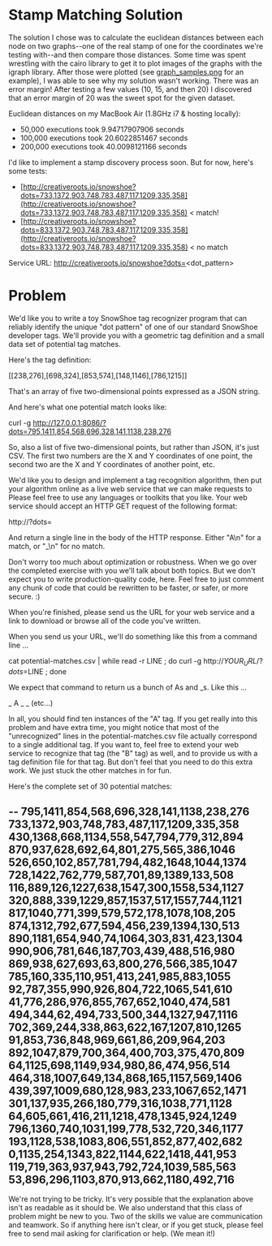 Stamp Matching Solution
========

The solution I chose was to calculate the euclidean distances between each node on two graphs--one of the real stamp of one for the coordinates we're testing with--and then compare those distances. Some time was spent wrestling with the cairo library to get it to plot images of the graphs with the igraph library. After those were plotted (see [graph_samples.png](https://github.com/obimod/stamping/blob/master/graph_samples.png) for an example), I was able to see why my solution wasn't working. There was an error margin! After testing a few values (10, 15, and then 20) I discovered that an error margin of 20 was the sweet spot for the given dataset.

Euclidean distances on my MacBook Air (1.8GHz i7 & hosting locally):
  - 50,000 executions took 9.94717907906 seconds
  - 100,000 executions took 20.6022851467 seconds
  - 200,000 executions took 40.0098121166 seconds

I'd like to implement a stamp discovery process soon. But for now, here's some tests:
- [http://creativeroots.io/snowshoe?dots=733,1372,903,748,783,487,117,1209,335,358](http://creativeroots.io/snowshoe?dots=733,1372,903,748,783,487,117,1209,335,358) < match!
- [http://creativeroots.io/snowshoe?dots=833,1372,903,748,783,487,117,1209,335,358](http://creativeroots.io/snowshoe?dots=833,1372,903,748,783,487,117,1209,335,358) < no match

Service URL: http://creativeroots.io/snowshoe?dots=<dot_pattern>

Problem
========

We'd like you to write a toy SnowShoe tag recognizer program that can reliably identify the unique "dot pattern" of one of our standard SnowShoe developer tags. We'll provide you with a geometric tag definition and a small data set of potential tag matches.

Here's the tag definition:

  [[238,276],[698,324],[853,574],[148,1146],[786,1215]]

That's an array of five two-dimensional points expressed as a JSON string.

And here's what one potential match looks like:

  curl -g http://127.0.0.1:8086/?dots=795,1411,854,568,696,328,141,1138,238,276

So, also a list of five two-dimensional points, but rather than JSON, it's just CSV. The first two numbers are the X and Y coordinates of one point, the second two are the X and Y coordinates of another point, etc.

We'd like you to design and implement a tag recognition algorithm, then put your algorithm online as a live web service that we can make requests to Please feel free to use any languages or toolkits that you like. Your web service should accept an HTTP GET request of the following format:

  http://<your-service-url-and-path>?dots=<potential match line>

And return a single line in the body of the HTTP response. Either "A\n" for a match, or "_\n" for no match.

Don't worry too much about optimization or robustness. 
When we go over the completed exercise with you we'll talk about both topics. 
But we don't expect you to write production-quality code, here. 
Feel free to just comment any chunk of code that could be rewritten to be faster, or safer, or more secure. :)

When you're finished, please send us the URL for your web service and a link to download or browse all of the code you've written.

When you send us your URL, we'll do something like this from a command line ...

  cat potential-matches.csv | while read -r LINE ; do curl -g http://$YOUR_URL/?dots=$LINE ; done

We expect that command to return us a bunch of As and _s. Like this ...

  _
  A
  _
  _
  (etc...)

In all, you should find ten instances of the "A" tag. If you get really into this problem and have extra time, you might notice that most of the "unrecognized" lines in the potential-matches.csv file actually correspond to a single additional tag. 
If you want to, feel free to extend your web service to recognize that tag (the "B" tag) as well, and to provide us with a tag definition file for that tag. But don't feel that you need to do this extra work. We just stuck the other matches in for fun.

Here's the complete set of 30 potential matches:

--
795,1411,854,568,696,328,141,1138,238,276
733,1372,903,748,783,487,117,1209,335,358
430,1368,668,1134,558,547,794,779,312,894
870,937,628,692,64,801,275,565,386,1046
526,650,102,857,781,794,482,1648,1044,1374
728,1422,762,779,587,701,89,1389,133,508
116,889,126,1227,638,1547,300,1558,534,1127
320,888,339,1229,857,1537,517,1557,744,1121
817,1040,771,399,579,572,178,1078,108,205
874,1312,792,677,594,456,239,1394,130,513
890,1181,654,940,74,1064,303,831,423,1304
990,906,781,646,187,703,439,488,516,980
869,938,627,693,63,800,276,566,385,1047
785,160,335,110,951,413,241,985,883,1055
92,787,355,990,926,804,722,1065,541,610
41,776,286,976,855,767,652,1040,474,581
494,344,62,494,733,500,344,1327,947,1116
702,369,244,338,863,622,167,1207,810,1265
91,853,736,848,969,661,86,209,964,203
892,1047,879,700,364,400,703,375,470,809
64,1125,698,1149,934,980,86,474,956,514
464,318,1007,649,134,868,165,1157,569,1406
439,397,1009,680,128,983,233,1067,652,1471
301,137,935,266,180,779,316,1038,771,1128
64,605,661,416,211,1218,478,1345,924,1249
796,1360,740,1031,199,778,532,720,346,1177
193,1128,538,1083,806,551,852,877,402,682
0,1135,254,1343,822,1144,622,1418,441,953
119,719,363,937,943,792,724,1039,585,563
53,896,296,1103,870,913,662,1180,492,716
----

We're not trying to be tricky. It's very possible that the explanation above isn't as readable as it should be. We also understand that this class of problem might be new to you. Two of the skills we value are communication and teamwork. So if anything here isn't clear, or if you get stuck, please feel free to send mail asking for clarification or help. (We mean it!)

